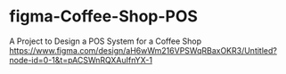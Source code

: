 # figma-Coffee-Shop-POS
A Project to Design a POS System for a Coffee Shop
https://www.figma.com/design/aH6wWm216VPSWqRBaxOKR3/Untitled?node-id=0-1&t=pACSWnRQXAuIfnYX-1
